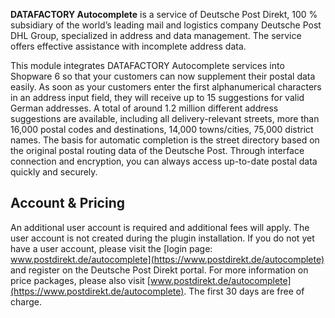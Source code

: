 **DATAFACTORY Autocomplete** is a service of Deutsche Post Direkt, 100 % subsidiary of the world’s leading mail and logistics company Deutsche Post DHL Group, specialized in address and data management.
The service offers effective assistance with incomplete address data.

This module integrates DATAFACTORY Autocomplete services into Shopware 6 so that your customers can now supplement their postal data easily.
As soon as your customers enter the first alphanumerical characters in an address input field, they will receive up to 15 suggestions for valid German addresses.
A total of around 1.2 million different address suggestions are available, including all delivery-relevant streets, more than 16,000 postal codes and destinations, 14,000 towns/cities, 75,000 district names.
The basis for automatic completion is the street directory based on the original postal routing data of the Deutsche Post.
Through interface connection and encryption, you can always access up-to-date postal data quickly and securely.

## Account & Pricing

An additional user account is required and additional fees will apply.
The user account is not created during the plugin installation.
If you do not yet have a user account, please visit the [login page: www.postdirekt.de/autocomplete](https://www.postdirekt.de/autocomplete) and register on the Deutsche Post Direkt portal.
For more information on price packages, please also visit [www.postdirekt.de/autocomplete](https://www.postdirekt.de/autocomplete).
The first 30 days are free of charge.
